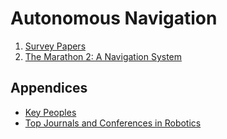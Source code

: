 # Autonomous Navigation
1. [Survey Papers](./Survey%20Papers/index.md)
2. [The Marathon 2: A Navigation System](./The%20Marathon%202:%20A%20Navigation%20System/index.md)

## Appendices
* [Key Peoples](./Appendices/Key%20Peoples.md)
* [Top Journals and Conferences in Robotics](./Appendices/Top%20Journals%20and%20Conferences%20in%20Robotics.md)
